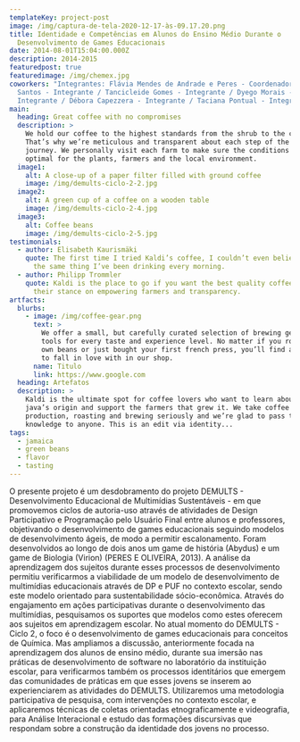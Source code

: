 ```yaml
---
templateKey: project-post
image: /img/captura-de-tela-2020-12-17-às-09.17.20.png
title: Identidade e Competências em Alunos do Ensino Médio Durante o
  Desenvolvimento de Games Educacionais
date: 2014-08-01T15:04:00.000Z
description: 2014-2015
featuredpost: true
featuredimage: /img/chemex.jpg
coworkers: "Integrantes: Flávia Mendes de Andrade e Peres - Coordenador / Rafael
  Santos - Integrante / Tancicleide Gomes - Integrante / Dyego Morais -
  Integrante / Débora Capezzera - Integrante / Taciana Pontual - Integrante."
main:
  heading: Great coffee with no compromises
  description: >
    We hold our coffee to the highest standards from the shrub to the cup.
    That’s why we’re meticulous and transparent about each step of the coffee’s
    journey. We personally visit each farm to make sure the conditions are
    optimal for the plants, farmers and the local environment.
  image1:
    alt: A close-up of a paper filter filled with ground coffee
    image: /img/demults-ciclo-2-2.jpg
  image2:
    alt: A green cup of a coffee on a wooden table
    image: /img/demults-ciclo-2-4.jpg
  image3:
    alt: Coffee beans
    image: /img/demults-ciclo-2-5.jpg
testimonials:
  - author: Elisabeth Kaurismäki
    quote: The first time I tried Kaldi’s coffee, I couldn’t even believe that was
      the same thing I’ve been drinking every morning.
  - author: Philipp Trommler
    quote: Kaldi is the place to go if you want the best quality coffee. I love
      their stance on empowering farmers and transparency.
artfacts:
  blurbs:
    - image: /img/coffee-gear.png
      text: >
        We offer a small, but carefully curated selection of brewing gear and
        tools for every taste and experience level. No matter if you roast your
        own beans or just bought your first french press, you’ll find a gadget
        to fall in love with in our shop.
      name: Titulo
      link: https://www.google.com
  heading: Artefatos
  description: >
    Kaldi is the ultimate spot for coffee lovers who want to learn about their
    java’s origin and support the farmers that grew it. We take coffee
    production, roasting and brewing seriously and we’re glad to pass that
    knowledge to anyone. This is an edit via identity...
tags:
  - jamaica
  - green beans
  - flavor
  - tasting
---
```

O presente projeto é um desdobramento do projeto DEMULTS - Desenvolvimento Educacional de Multimídias Sustentáveis - em que promovemos ciclos de autoria-uso através de atividades de Design Participativo e Programação pelo Usuário Final entre alunos e professores, objetivando o desenvolvimento de games educacionais seguindo modelos de desenvolvimento ágeis, de modo a permitir escalonamento. Foram desenvolvidos ao longo de dois anos um game de história (Abydus) e um game de Biologia (Virion) (PERES E OLIVEIRA, 2013). A análise da aprendizagem dos sujeitos durante esses processos de desenvolvimento permitiu verificarmos a viabilidade de um modelo de desenvolvimento de multimídias educacionais através de DP e PUF no contexto escolar, sendo este modelo orientado para sustentabilidade sócio-econômica. Através do engajamento em ações participativas durante o desenvolvimento das multimídias, pesquisamos os suportes que modelos como estes oferecem aos sujeitos em aprendizagem escolar. No atual momento do DEMULTS - Ciclo 2, o foco é o desenvolvimento de games educacionais para conceitos de Química. Mas ampliamos a discussão, anteriormente focada na aprendizagem dos alunos de ensino médio, durante sua imersão nas práticas de desenvolvimento de software no laboratório da instituição escolar, para verificarmos também os processos identitários que emergem das comunidades de práticas em que esses jovens se inserem ao experienciarem as atividades do DEMULTS. Utilizaremos uma metodologia participativa de pesquisa, com intervenções no contexto escolar, e aplicaremos técnicas de coletas orientadas etnograficamente e videografia, para Análise Interacional e estudo das formações discursivas que respondam sobre a construção da identidade dos jovens no processo.